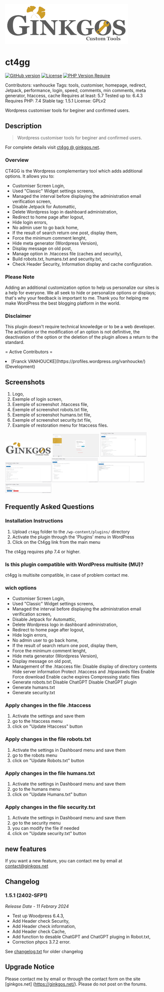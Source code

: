 <img src="https://github.com/thanatos-vf-2000/ct4gg/blob/master/assets/img/banner772x250.png" width="400">

# ct4gg

[![GitHub version](https://badge.fury.io/gh/thanatos-vf-2000%2Fct4gg.svg)](https://badge.fury.io/gh/thanatos-vf-2000%2Fct4gg)
[![License](http://poser.pugx.org/thanatos-vf-2000/ct4gg/license)](https://packagist.org/packages/thanatos-vf-2000/ct4gg)
[![PHP Version Require](http://poser.pugx.org/thanatos-vf-2000/ct4gg/require/php)](https://packagist.org/packages/thanatos-vf-2000/ct4gg)

Contributors: vanhoucke
Tags: tools, customiser, homepage, redirect, Jetpack, performance, login, speed, comments, min comments, meta generator, htaccess, cache
Requires at least: 5.7
Tested up to: 6.4.3
Requires PHP: 7.4
Stable tag: 1.5.1
License: GPLv2

Wordpress customiser tools for beginer and confirmed users.

## Description
> Wordpress customiser tools for beginer and confirmed users.

For complete details visit [ct4gg @ ginkgos.net](https://ginkgos.net/plugin/ct4gg/).

### Overview
CT4GG is the Wordpress complementary tool which adds additional options. It allows you to:

* Customiser Screen Login,
* Used "Classic" Widget settings screens,
* Managed the interval before displaying the administration email verification screen,
* Disable Jetpack for Automattic,
* Delete Wordpress logo in dashboard administration,
* Redirect to home page after logout,
* Hide login errors,
* No admin user to go back home,
* If the result of search return one post, display them,
* Force the minimum comment lenght,
* Hide meta generator (Wordpress Version),
* Display message on old post,
* Manage option in .htaccess file (caches and security),
* Build robots.txt, humans.txt and security.txt,
* Check Header Security, Information display and cache configuration.

### Please Note
Adding an additional customization option to help us personalize our sites is a help for everyone. We all seek to hide or personalize options or displays; that's why your feedback is important to me. Thank you for helping me make WordPress the best blogging platform in the world.

### Disclaimer
This plugin doesn't require technical knowledge or to be a web developer. The activation or the modification of an option is not definitive, the deactivation of the option or the deletion of the plugin allows a return to the standard.

= Active Contributors =
<li>[Franck VANHOUCKE](https://profiles.wordpress.org/vanhoucke/) (Development)</li>

## Screenshots

1. Logo,
2. Exemple of login screen,
3. Exemple of screenshot .htaccess file,
4. Exemple of screenshot robots.txt file,
5. Exemple of screenshot humans.txt file,
6. Exemple of screenshot security.txt file,
7. Example of restoration menu for htaccess files.


<img src="https://github.com/thanatos-vf-2000/ct4gg/blob/master/assets/img/screenshot-1.png" width="30%"></img> <img src="https://github.com/thanatos-vf-2000/ct4gg/blob/master/assets/img/screenshot-2.png" width="30%"></img> <img src="https://github.com/thanatos-vf-2000/ct4gg/blob/master/assets/img/screenshot-3.png" width="30%"></img><img src="https://github.com/thanatos-vf-2000/ct4gg/blob/master/assets/img/screenshot-4.png" width="30%"></img><img src="https://github.com/thanatos-vf-2000/ct4gg/blob/master/assets/img/screenshot-5.png" width="30%"></img><img src="https://github.com/thanatos-vf-2000/ct4gg/blob/master/assets/img/screenshot-6.png" width="30%"></img><img src="https://github.com/thanatos-vf-2000/ct4gg/blob/master/assets/img/screenshot-7.png" width="30%"></img> 


## Frequently Asked Questions

### Installation Instructions
1. Upload `ct4gg` folder to the `/wp-content/plugins/` directory
2. Activate the plugin through the 'Plugins' menu in WordPress
3. Click on the Ct4gg link from the main menu

The ct4gg requires php 7.4 or higher.

### Is this plugin compatible with WordPress multisite (MU)?
ct4gg is multisite compatible, in case of problem contact me.

### wich options
* Customiser Screen Login,
* Used "Classic" Widget settings screens,
* Managed the interval before displaying the administration email verification screen,
* Disable Jetpack for Automattic,
* Delete Wordpress logo in dashboard administration,
* Redirect to home page after logout,
* Hide login errors,
* No admin user to go back home,
* If the result of search return one post, display them,
* Force the minimum comment lenght,
* Hide meta generator (Wordpress Version),
* Display message on old post,
* Management of the .htaccess file:
 Disable display of directory contents
 Hide server information
 Protect .htaccess and .htpasswds files
 Enable Force download
 Enable cache expires
 Compressing static files
* Generate robots.txt
 Disable ChatGPT
 Disable ChatGPT plugin
* Generate humans.txt
* Generate security.txt

### Apply changes in the file .htaccess
1. Activate the settings and save them
2. go to the htaccess menu
3. click on "Update Htaccess" button

### Apply changes in the file robots.txt
1. Activate the settings in Dashboard menu and save them
2. go to the robots menu
3. click on "Update Robots.txt" button

### Apply changes in the file humans.txt
1. Activate the settings in Dashboard menu and save them
2. go to the humans menu
3. click on "Update Humans.txt" button

### Apply changes in the file security.txt
1. Activate the settings in Dashboard menu and save them
2. go to the security menu
3. you can modify the file if needed
4. click on "Update security.txt" button

## new features
If you want a new feature, you can contact me by email at contact@ginkgos.net 

## Changelog

### 1.5.1 (2402-SFP1)
*Release Date - 11 Febrary 2024*

* Test up Woodpress 6.4.3,
* Add Header check Security,
* Add Header check information,
* Add Header check Cache,
* Add function to desable ChatGPT and ChatGPT pluging in Robot.txt,
* Correction phpcs 3.7.2 error.

See [changelog.txt](https://plugins.svn.wordpress.org/ct4gg/trunk/changelog.txt) for older changelog

## Upgrade Notice

Please contact me by email or through the contact form on the site [ginkgos.net] (https://ginkgos.net/). Please do not post on the forums.